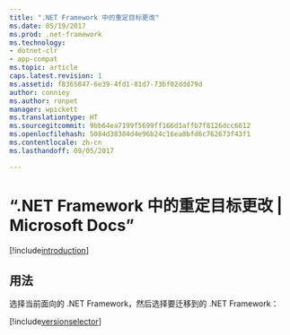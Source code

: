 ```yaml
---
title: ".NET Framework 中的重定目标更改"
ms.date: 05/19/2017
ms.prod: .net-framework
ms.technology:
- dotnet-clr
- app-compat
ms.topic: article
caps.latest.revision: 1
ms.assetid: f8365847-6e39-4fd1-81d7-73bf02ddd79d
author: conniey
ms.author: ronpet
manager: wpickett
ms.translationtype: HT
ms.sourcegitcommit: 9bb64ea7199f5699ff166d1affb7f8126dcc6612
ms.openlocfilehash: 5084d38384d4e96b24c16ea8bfd6c762673f43f1
ms.contentlocale: zh-cn
ms.lasthandoff: 09/05/2017

---
```


# <a name="retargeting-changes-in-the-net-framework--microsoft-docs"></a>“.NET Framework 中的重定目标更改 | Microsoft Docs”

[!include[introduction](../../../../includes/migration-guide/retargeting/introduction.md)]

## <a name="usage"></a>用法
选择当前面向的 .NET Framework，然后选择要迁移到的 .NET Framework：

[!include[versionselector](../../../../includes/migration-guide/retargeting/versionselector.md)]


